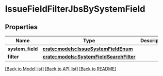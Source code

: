 # IssueFieldFilterJbsBySystemField

## Properties

Name | Type | Description | Notes
------------ | ------------- | ------------- | -------------
**system_field** | [**crate::models::IssueSystemFieldEnum**](IssueSystemFieldEnum.md) |  | 
**filter** | [**crate::models::SystemFieldSearchFilter**](SystemFieldSearchFilter.md) |  | 

[[Back to Model list]](../README.md#documentation-for-models) [[Back to API list]](../README.md#documentation-for-api-endpoints) [[Back to README]](../README.md)


